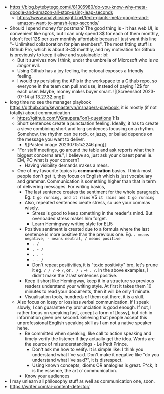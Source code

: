 - https://blog.bytebytego.com/i/81306980/do-you-know-why-meta-google-and-amazon-all-stop-using-leap-seconds
	- https://www.analyticsinsight.net/tech-giants-meta-google-and-amazon-want-to-smash-leap-seconds/
- Should I spend money for postman? The good thing is - it has web UI, is convenient like ngrok, but I can only spend 3$ for each of them monthly, i don't feel 12$ per *user* monthly affordable because I just want this line "- Unlimited collaboration for plan members". The most fitting stuff is Github Pro, which is about 3-4$ monthly, and my motivation for Github is previously to keep it alive and sustainable :lol:
	- But it survives now I think, under the umbrella of Microsoft who is *no longer* evil.
	- Using Github has a joy feeling, the octocat exposes a friendly feeling.
	- I would try persisting the APIs in the workspace to a Github repo, so everyone in the team can pull and use, instead of paying 12$ for each user. Maybe, money makes buyer smart. ![[Screenshot 2023-07-14 at 13.27.32.png]]
- long time no see the manager playbook https://github.com/keymastervn/managers-playbook, it is mostly (if not totally) about communication
	- https://github.com/VGraupera/1on1-questions 1:1s
	- Short sentences create a punctuation feeling. Ideally, it has to create a sieve combining short and long sentences focusing on a rhythm. Somehow, the rhythm can be rock, or jazzy, or ballad depends on the message you want to deliver.
		- ![[Pasted image 20230715142246.png]]
	- "For staff meetings, go around the table and ask reports what their biggest concerns are.", I believe so, just ask your closest panel ie. EM, PO what is your concern?
		- Having visibility demands makes a mess.
	- One of my favourite topics is **communication** basics. I think most people don't get it, they focus on English which is just vocabulary and grammar. Communication is something higher than that in term of delivering messages. For writing basics,
		- The last sentence creates the sentiment for the whole paragraph. Eg. `I go running, and it rains` VS `it rains and I go running`
		- Also, repeated sentences create stress, so use your commas wisely.
			- Stress is good to keep something in the reader's mind. But overloaded stress makes him forget.
			- Learn Hemingway writing style for ELI5
		- Positive sentiment is created due to a formula where the last sentence is more positive than the previous one. Eg. `. means negative, - means neutral, / means positive`
			- `. /`
			- `. - /`
			- `. . -`
			- `- - /`
			- Don't repeat positivities, it is "toxic positivity" bro, let's prune it eg. `/ / /` => `/`, or `. / /` => `. /`. In the above examples, I didn't make the 2 last sentences positive.
		- Keep it short like Hemingway, keep it in a structure so previous readers understand your writing style. At first it takes them 10 minutes to read your documents, then it will be only 1 minute.
		- Visualisation tools, hundreds of them out there, it is a skill.
	- Also focus on lossy or lossless verbal communication. If I speak slowly, I can guarantee my pronunciation is good enough. If not, I rather focus on speaking fast, accept a form of [lossy], but rich in information given per second. Believing that people accept this unprofessional English speaking skill as I am not a native speaker hehe.
		- Be committed when speaking, like call to action speaking and timely verify the listener if they actually get the idea. Words are the source of misunderstandings - Le Petit Prince.
			- Don't ask me how to verify. It is simple like: I think you understand what I've said. Don't make it negative like "do you understand what I've said?", it is disrespect.
			- Using known concepts, idioms OR analogies is great. F\*ck, it is the essence, the art of communication.
		- Know your audiences
- I may unlearn all philosophy stuff as well as communication one, soon.
- https://writer.com/ai-content-detector/
